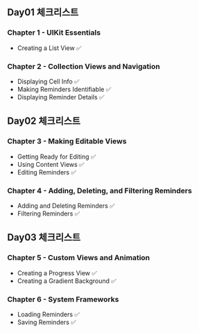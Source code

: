 ## Day01 체크리스트
### Chapter 1 - UIKit Essentials
* Creating a List View ✅

### Chapter 2 - Collection Views and Navigation
* Displaying Cell Info ✅
* Making Reminders Identifiable ✅
* Displaying Reminder Details ✅

## Day02 체크리스트
### Chapter 3 - Making Editable Views
* Getting Ready for Editing ✅
* Using Content Views ✅
* Editing Reminders ✅

### Chapter 4 - Adding, Deleting, and Filtering Reminders
* Adding and Deleting Reminders ✅
* Filtering Reminders ✅

## Day03 체크리스트
### Chapter 5 - Custom Views and Animation
* Creating a Progress View ✅
* Creating a Gradient Background ✅

### Chapter 6 - System Frameworks
* Loading Reminders ✅
* Saving Reminders ✅